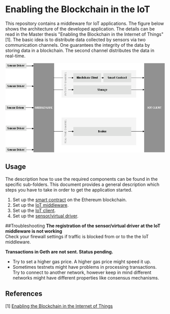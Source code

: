 # Enabling the Blockchain in the IoT
This repository contains a middleware for IoT applications. The figure below shows the architecture of the developed 
application. The details can be read in the Master thesis "Enabling the Blockchain in the Internet of Things" \[1\].
The basic idea is to distribute data collected by sensors via two communication channels. One guarantees the integrity of 
the data by storing data in a blockchain. The second channel distributes the data in real-time.

![architecture](./figures/solution_architecture.png)

## Usage
The description how to use the required components can be found in the specific sub-folders. This document provides a 
general description which steps you have to take in order to get the application started.

1. Set up the [smart contract](./smart_contract) on the Ethereum blockchain.
2. Set up the [IoT middleware](./iotmiddleware).
3. Set up the [IoT client](./iotclient).
4. Set up the [sensor/virtual driver](./sensor_driver).


##Troubleshooting
**The registration of the sensor/virtual driver at the IoT middleware is not working**  
Check your firewall settings if traffic is blocked from or to the the IoT middleware.

**Transactions in Geth are not sent. Status pending.**
- Try to set a higher gas price. A higher gas price might speed it up.
- Sometimes testnets might have problems in processing transactions. Try to connect to another network, however keep in 
mind different
networks might have different properties like consensus mechanisms.

## References
\[1\] [Enabling the Blockchain in the Internet of Things](http://repositum.tuwien.ac.at/obvutwhs/download/pdf/2870057?originalFilename=true)
